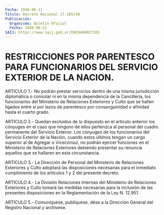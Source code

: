 ```yaml
---
Fecha: 1948-06-11
Título: Decreto Nacional 17.165/48
Publicación:
  Organismo: Boletín Oficial
  Fecha: 1948-06-21
SAIJ: https://www.saij.gob.ar/DN19480017165
---
```

# RESTRICCIONES POR PARENTESCO PARA FUNCIONARIOS DEL SERVICIO EXTERIOR DE LA NACION.

<a id="1"></a>
ARTICULO  1.-  No podrán prestar servicios dentro de una misma jurisdicción diplomática  o  consular ni en la misma dependencia de la  Cancillería,  los funcionarios  del  Ministerio  de  Relaciones Exteriores y Culto  que  se  hallen  ligados  entre sí por lazos de parentesco  por consanguinidad o afinidad hasta  el  cuarto  grado.

<a id="2"></a>
ARTICULO  2.-  Quedan excluidos de lo dispuesto en el artículo anterior los cónyuges  en el caso que ninguno de ellos pertenzca al personal del cuadro permanente  del Servicio Exterior. Los cónyuges de los funcionarios del Servicio  Exterior  de  la  Nación,  cuando estos  últimos tengan un cargo superior al de Agregar o Vicecónsul, no  podrán   ejercer  funciones  en  el  Ministerio  de  Relaciones Exteriores debiendo  presentar su renuncia aquellos que se hallaren en esta circunstancia.

<a id="3"></a>
ARTICULO  3.-  La  Dirección  de  Personal  del  Ministerio de Relaciones    Exteriores    y   Culto  adoptará  las  disposiciones necesarias para el inmediato cumplimiento  de  los  artículos 1 y 2 del presente decreto.

<a id="4"></a>
ARTICULO 4.- La División Relaciones Internas del Ministerio de Relaciones  Exteriores  y  Culto tomará las medidas necesarias para la inclusión de las presentes  disposiciones  en  la Reglamentación de la Ley N. 12.951.

<a id="5"></a>
ARTICULO  5.-  Comuníquese,  publíquese,  dése  a la Dirección General del Registro Nacional y archívese.